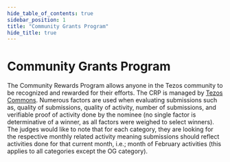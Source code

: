 ```yaml
---
hide_table_of_contents: true
sidebar_position: 1
title: "Community Grants Program"
hide_title: true
---
```

# Community Grants Program

The Community Rewards Program allows anyone in the Tezos community to be recognized and rewarded for their efforts. The CRP is managed by [Tezos Commons](https://tezoscommons.org/rewards/). Numerous factors are used when evaluating submissions such as, quality of submissions, quality of activity, number of submissions, and verifiable proof of activity done by the nominee (no single factor is determinative of a winner, as all factors were weighed to select winners). The judges would like to note that for each category, they are looking for the respective monthly related activity meaning submissions should reflect activities done for that current month, i.e.; month of February activities (this applies to all categories except the OG category).
